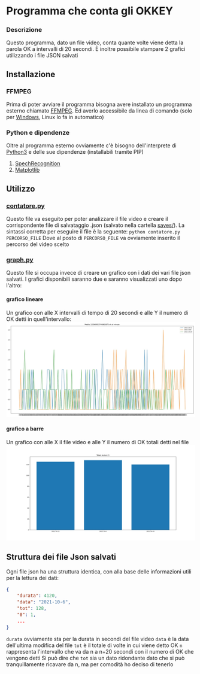 # Programma che conta gli OKKEY 

### Descrizione
Questo programma, dato un file video, conta quante volte viene detta la parola OK a intervalli di 20 secondi.
È inoltre possibile stampare 2 grafici utilizzando i file JSON salvati

## Installazione
### FFMPEG
Prima di poter avviare il programma bisogna avere installato un programma esterno chiamato [FFMPEG](https://www.ffmpeg.org/).
Ed averlo accessibile da linea di comando (solo per [Windows](https://qastack.it/video/20495/how-do-i-set-up-and-use-ffmpeg-in-windows), Linux lo fa in automatico)

### Python e dipendenze
Oltre al programma esterno ovviamente c'è bisogno dell'interprete di [Python3](https://www.python.org/downloads/) e delle sue dipendenze (installabili tramite PIP)
1. [SpechRecognition](https://pypi.org/project/SpeechRecognition/)
1. [Matplotlib](https://pypi.org/project/matplotlib/)

## Utilizzo
### [contatore.py](contatore.py)
Questo file va eseguito per poter analizzare il file video e creare il corrispondente file di salvataggio .json (salvato nella cartella [saves/](saves/)).
La sintassi corretta per eseguire il file è la seguente:
`python contatore.py PERCORSO_FILE`
Dove al posto di `PERCORSO_FILE` va ovviamente inserito il percorso del video scelto

### [graph.py](graph.py)
Questo file si occupa invece di creare un grafico con i dati dei vari file json salvati.
I grafici disponibili saranno due e saranno visualizzati uno dopo l'altro:
#### grafico lineare
Un grafico con alle X intervalli di tempo di 20 secondi e alle Y il numero di OK detti in quell'intervallo:
![Grafico 1](immagini/grafico1.jpeg)

#### grafico a barre
Un grafico con alle X il file video e alle Y il numero di OK totali detti nel file
![Grafico 2](immagini/grafico2.jpeg)

## Struttura dei file Json salvati
Ogni file json ha una struttura identica, con alla base delle informazioni utili per la lettura dei dati:
```json
{
    "durata": 4120, 
    "data": "2021-10-6", 
    "tot": 128, 
    "0": 1,
    ...
}
```
`durata` ovviamente sta per la durata in secondi del file video
`data` è la data dell'ultima modifica del file
`tot` è il totale di volte in cui viene detto OK
`n` rappresenta l'intervallo che va da n a n+20 secondi con il numero di OK che vengono detti
Si può dire che `tot` sia un dato ridondante dato che si può tranquillamente ricavare da n, ma per comodità ho deciso di tenerlo